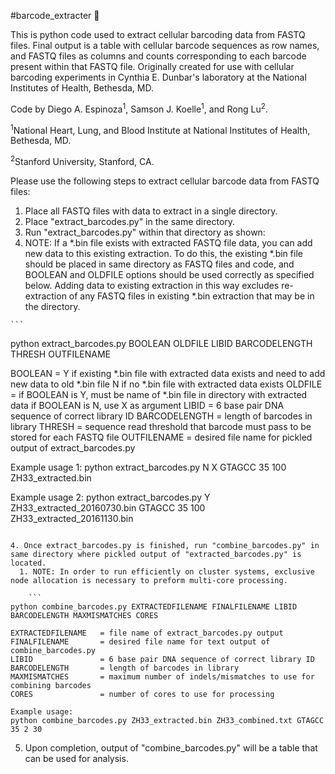 #barcode_extracter :monkey:

This is python code used to extract cellular barcoding data from FASTQ files.
Final output is a table with cellular barcode sequences as row names, and FASTQ files as columns and counts corresponding to each barcode present within that FASTQ file. Originally created for use with cellular barcoding experiments in Cynthia E. Dunbar's laboratory at the National Institutes of Health, Bethesda, MD.

Code by Diego A. Espinoza<sup>1</sup>, Samson J. Koelle<sup>1</sup>, and Rong Lu<sup>2</sup>.

<sup>1</sup>National Heart, Lung, and Blood Institute at National Institutes of Health, Bethesda, MD.

<sup>2</sup>Stanford University, Stanford, CA.

Please use the following steps to extract cellular barcode data from FASTQ files:

1. Place all FASTQ files with data to extract in a single directory.
2. Place "extract_barcodes.py" in the same directory.
3. Run "extract_barcodes.py" within that directory as shown:
  1. NOTE: If a *.bin file exists with extracted FASTQ file data, you can add new data to this existing extraction. To do this, the existing *.bin file should be placed in same directory as FASTQ files and code, and BOOLEAN and OLDFILE options should be used correctly as specified below. Adding data to existing extraction in this way excludes re-extraction of any FASTQ files in existing *.bin extraction that may be in the directory.
  
    ```
python extract_barcodes.py BOOLEAN OLDFILE LIBID BARCODELENGTH THRESH OUTFILENAME

BOOLEAN             = Y if existing *.bin file with extracted data exists and need to add new data to old *.bin file
                              N if no *.bin file with extracted data exists
OLDFILE             = if BOOLEAN is Y, must be name of *.bin file in directory with extracted data
                              if BOOLEAN is N, use X as argument
LIBID               = 6 base pair DNA sequence of correct library ID
BARCODELENGTH       = length of barcodes in library
THRESH              = sequence read threshold that barcode must pass to be stored for each FASTQ file
OUTFILENAME         = desired file name for pickled output of extract_barcodes.py

Example usage 1:
python extract_barcodes.py N X GTAGCC 35 100 ZH33_extracted.bin

Example usage 2:
python extract_barcodes.py Y ZH33_extracted_20160730.bin GTAGCC 35 100 ZH33_extracted_20161130.bin
```

4. Once extract_barcodes.py is finished, run "combine_barcodes.py" in same directory where pickled output of "extracted_barcodes.py" is located.
  1. NOTE: In order to run efficiently on cluster systems, exclusive node allocation is necessary to preform multi-core processing.

    ```
python combine_barcodes.py EXTRACTEDFILENAME FINALFILENAME LIBID BARCODELENGTH MAXMISMATCHES CORES

EXTRACTEDFILENAME   = file name of extract_barcodes.py output
FINALFILENAME       = desired file name for text output of combine_barcodes.py
LIBID               = 6 base pair DNA sequence of correct library ID
BARCODELENGTH       = length of barcodes in library
MAXMISMATCHES       = maximum number of indels/mismatches to use for combining barcodes
CORES               = number of cores to use for processing

Example usage:
python combine_barcodes.py ZH33_extracted.bin ZH33_combined.txt GTAGCC 35 2 30
```


5. Upon completion, output of "combine_barcodes.py" will be a table that can be used for analysis.
